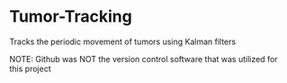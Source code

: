 # Tumor-Tracking
Tracks the periodic movement of tumors using Kalman filters

NOTE: Github was NOT the version control software that was utilized for this project
